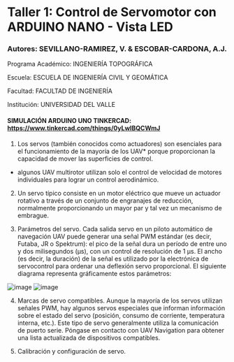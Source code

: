 # Taller 1: Control de Servomotor con ARDUINO NANO - Vista LED
### Autores: SEVILLANO-RAMIREZ, V. & ESCOBAR-CARDONA, A.J.

Programa Académico: INGENIERÍA TOPOGRÁFICA

Escuela: ESCUELA DE INGENIERÍA CIVIL Y GEOMÁTICA

Facultad: FACULTAD DE INGENIERÍA

Institución: UNIVERSIDAD DEL VALLE

#### SIMULACIÓN ARDUINO UNO TINKERCAD: https://www.tinkercad.com/things/0yLwIBQCWmJ

1. Los servos (también conocidos como actuadores) son esenciales para el funcionamiento de la mayoría de los UAV* porque proporcionan la capacidad de mover las superficies de control.

* algunos UAV multirotor utilizan solo el control de velocidad de motores individuales para lograr un control aerodinámico.

2. Un servo típico consiste en un motor eléctrico que mueve un actuador rotativo a través de un conjunto de engranajes de reducción, normalmente proporcionando un mayor par y tal vez un mecanismo de embrague.

3. Parámetros del servo. Cada salida servo en un piloto automático de navegación UAV puede generar una señal PWM estándar (es decir, Futaba, JR o Spektrum): el pico de la señal dura un período de entre uno y dos milisegundos (μs), con un control de resolución de 1 μs. El ancho (es decir, la duración) de la señal es utilizado por la electrónica de servocontrol para ordenar una deflexión servo proporcional. El siguiente diagrama representa gráficamente estos parámetros:

![image](https://user-images.githubusercontent.com/98371007/178113414-b20d128d-b217-41c6-8320-296e5d0f55a1.png)
![image](https://user-images.githubusercontent.com/98371007/178113426-930591da-7246-4a06-9c2b-e5cfc991b054.png)

4. Marcas de servo compatibles. Aunque la mayoría de los servos utilizan señales PWM, hay algunos servos especiales que informan información sobre el estado del servo (posición, consumo de corriente, temperatura interna, etc.). Este tipo de servo generalmente utiliza la comunicación de puerto serie. Póngase en contacto con UAV Navigation para obtener una lista actualizada de dispositivos compatibles.

5. Calibración y configuración de servo.
